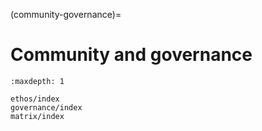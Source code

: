 (community-governance)=
# Community and governance


```{toctree}
:maxdepth: 1

ethos/index
governance/index
matrix/index
```
